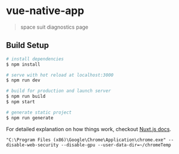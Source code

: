 # vue-native-app

> space suit diagnostics page

## Build Setup

``` bash
# install dependencies
$ npm install

# serve with hot reload at localhost:3000
$ npm run dev

# build for production and launch server
$ npm run build
$ npm start

# generate static project
$ npm run generate
```

For detailed explanation on how things work, checkout [Nuxt.js docs](https://nuxtjs.org).

`"C:\Program Files (x86)\Google\Chrome\Application\chrome.exe" --disable-web-security --disable-gpu --user-data-dir=~/chromeTemp`
